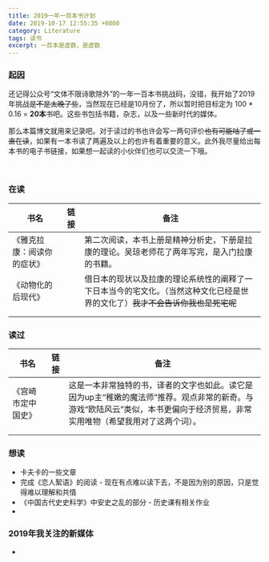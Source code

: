 ```yaml
---
title: 2019一年一百本书计划
date: 2019-10-17 12:55:35 +0800
category: Literature
tags: 读书
excerpt: 一百本是虚数，是虚数
---
```




### 起因

​		还记得公众号“文体不限诗歌除外”的一年一百本书挑战码，没错，我开始了2019年挑战~~是不是太晚了些~~，当然现在已经是10月份了，所以暂时把目标定为 100 * 0.16 = **20本**书吧。这些书包括书籍，杂志，以及一些新时代的媒体。

​		那么本篇博文就用来记录吧。对于读过的书也许会写一两句评价~~也有可能咕了或一直在读~~，如果有一本书读了两遍及以上的也许有着重要的意义。此外我尽量给出每本书的电子书链接，如果想一起读的小伙伴们也可以交流一下哦。

​		

### 在读

| 书名                       | 链接 | 备注                                                         |
| -------------------------- | ---- | ------------------------------------------------------------ |
| 《雅克拉康：阅读你的症状》 |      | 第二次阅读，本书上册是精神分析史，下册是拉康的理论。吴琼老师花了两年写完，是入门拉康的书籍。 |
| 《动物化的后现代》         |      | 借日本的现状以及拉康的理论系统性的阐释了一下日本当今的宅文化。（当然这种文化已经是世界的文化了）<del>我才不会告诉你我也是死宅呢</del> |
|                            |      |                                                              |
|                            |      |                                                              |



### 读过

| 书名               | 链接 | 备注                                                         |
| ------------------ | ---- | ------------------------------------------------------------ |
| 《宫崎市定中国史》 |      | 这是一本非常独特的书，译者的文字也如此。读它是因为up主“稚嫩的魔法师”推荐。观点非常的新奇。与游戏“欧陆风云”类似，本书更偏向于经济贸易，非常实用唯物（希望我用对了这两个词）。 |
|                    |      |                                                              |
|                    |      |                                                              |



### 想读

- 卡夫卡的一些文章
- 完成《恋人絮语》的阅读 - 现在有点难以读下去，不是因为别的原因，只是觉得难以理解和共情
- 《中国古代史史料学》中安史之乱的部分 - 历史课有相关作业
- 

### 2019年我关注的新媒体

- 